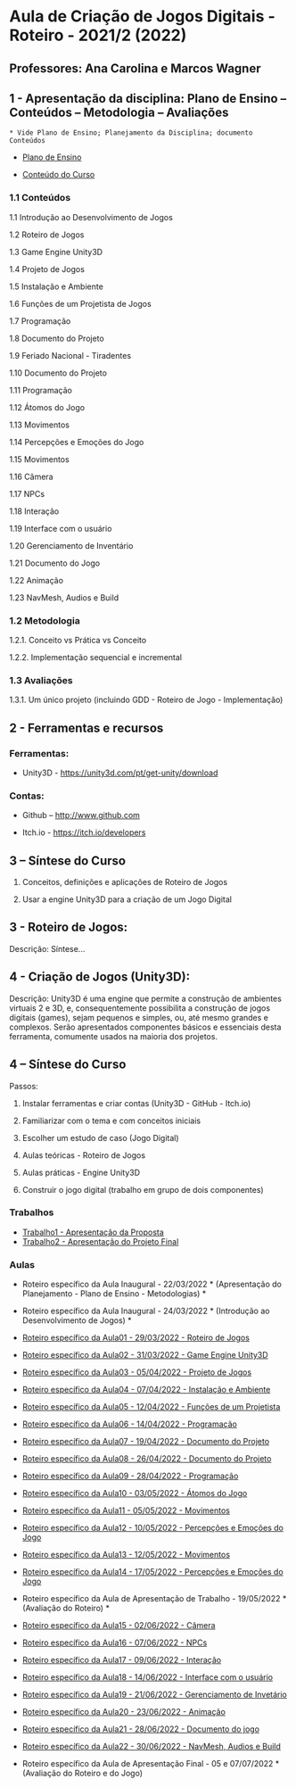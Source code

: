 # Aula de Criação de Jogos Digitais - Roteiro - 2021/2 (2022)
## Professores: Ana Carolina e Marcos Wagner

## 1 - Apresentação da disciplina: Plano de Ensino – Conteúdos – Metodologia – Avaliações
	* Vide Plano de Ensino; Planejamento da Disciplina; documento Conteúdos

- [Plano de Ensino](https://github.com/marcoswagner-commits/jogos_digitais/files/8312251/plano_ensino_CJD_2021_2.pdf)

- [Conteúdo do Curso](https://github.com/marcoswagner-commits/jogos_digitais/files/8312256/aula_1_2_Estudos_criticos_jogos.pdf)

### 1.1 Conteúdos

1.1 Introdução ao Desenvolvimento de Jogos

1.2 Roteiro de Jogos

1.3 Game Engine Unity3D

1.4 Projeto de Jogos

1.5 Instalação e Ambiente

1.6 Funções de um Projetista de Jogos

1.7 Programação

1.8 Documento do Projeto

1.9 Feriado Nacional - Tiradentes

1.10 Documento do Projeto

1.11 Programação

1.12 Átomos do Jogo

1.13 Movimentos

1.14 Percepções e Emoções do Jogo

1.15 Movimentos

1.16 Câmera

1.17 NPCs

1.18 Interação

1.19 Interface com o usuário

1.20 Gerenciamento de Inventário

1.21 Documento do Jogo

1.22 Animação

1.23 NavMesh, Audios e Build


### 1.2 Metodologia

1.2.1. Conceito vs Prática vs Conceito

1.2.2. Implementação sequencial e incremental

### 1.3 Avaliações

1.3.1. Um único projeto (incluindo GDD - Roteiro de Jogo - Implementação)


## 2  - Ferramentas e recursos

### Ferramentas:

- Unity3D - https://unity3d.com/pt/get-unity/download

### Contas:

- Github – http://www.github.com 

- Itch.io - https://itch.io/developers

## 3 – Síntese do Curso

1. Conceitos, definições e aplicações de Roteiro de Jogos

2. Usar a engine Unity3D para a criação de um Jogo Digital

## 3 - Roteiro de Jogos:
Descrição: Síntese...

## 4 - Criação de Jogos (Unity3D):
Descrição: Unity3D é uma engine que permite a construção de ambientes virtuais 2 e 3D, e, consequentemente possibilita a construção de jogos digitais (games), sejam pequenos e simples, ou, até mesmo grandes e complexos. Serão apresentados componentes básicos e essenciais desta ferramenta, comumente usados na maioria dos projetos. 


## 4 – Síntese do Curso
Passos:
1. Instalar ferramentas e criar contas (Unity3D - GitHub - Itch.io)

2. Familiarizar com o tema e com conceitos iniciais

3. Escolher um estudo de caso (Jogo Digital)

4. Aulas teóricas - Roteiro de Jogos

5. Aulas práticas - Engine Unity3D

6. Construir o jogo digital (trabalho em grupo de dois componentes)

### Trabalhos
- [Trabalho1 - Apresentação da Proposta]()
- [Trabalho2 - Apresentação do Projeto Final]()

### Aulas
- Roteiro específico da Aula Inaugural  - 22/03/2022 * (Apresentação do Planejamento - Plano de Ensino - Metodologias) *
- Roteiro específico da Aula Inaugural  - 24/03/2022 * (Introdução ao Desenvolvimento de Jogos) *
- [Roteiro específico da Aula01 - 29/03/2022 - Roteiro de Jogos]()
- [Roteiro específico da Aula02 - 31/03/2022 - Game Engine Unity3D](https://github.com/marcoswagner-commits/jogos_digitais/tree/documentos/documentos/aula02.md)
- [Roteiro específico da Aula03 - 05/04/2022 - Projeto de Jogos]()
- [Roteiro específico da Aula04 - 07/04/2022 - Instalação e Ambiente](https://github.com/marcoswagner-commits/jogos_digitais/tree/documentos/documentos/aula04.md)
- [Roteiro específico da Aula05 - 12/04/2022 - Funções de um Projetista]()
- [Roteiro específico da Aula06 - 14/04/2022 - Programação](https://github.com/marcoswagner-commits/jogos_digitais/tree/documentos/documentos/aula06.md)
- [Roteiro específico da Aula07 - 19/04/2022 - Documento do Projeto]()
- [Roteiro específico da Aula08 - 26/04/2022 - Documento do Projeto ]()
- [Roteiro específico da Aula09 - 28/04/2022 - Programação](https://github.com/marcoswagner-commits/jogos_digitais/tree/documentos/documentos/aula09.md)
- [Roteiro específico da Aula10 - 03/05/2022 - Átomos do Jogo]()
- [Roteiro específico da Aula11 - 05/05/2022 - Movimentos](https://github.com/marcoswagner-commits/jogos_digitais/tree/documentos/documentos/aula11.md)
- [Roteiro específico da Aula12 - 10/05/2022 - Percepções e Emoções do Jogo]()
- [Roteiro específico da Aula13 - 12/05/2022 - Movimentos](https://github.com/marcoswagner-commits/jogos_digitais/tree/documentos/documentos/aula13.md)
- [Roteiro específico da Aula14 - 17/05/2022 - Percepções e Emoções do Jogo]()

- Roteiro específico da Aula de Apresentação de Trabalho  - 19/05/2022 * (Avaliação do Roteiro) *

- [Roteiro específico da Aula15 - 02/06/2022 - Câmera](https://github.com/marcoswagner-commits/jogos_digitais/tree/documentos/documentos/aula15.md)
- [Roteiro específico da Aula16 - 07/06/2022 - NPCs]()
- [Roteiro específico da Aula17 - 09/06/2022 - Interação](https://github.com/marcoswagner-commits/jogos_digitais/tree/documentos/documentos/aula17.md)
- [Roteiro específico da Aula18 - 14/06/2022 - Interface com o usuário]()
- [Roteiro específico da Aula19 - 21/06/2022 - Gerenciamento de Invetário]()
- [Roteiro específico da Aula20 - 23/06/2022 - Animação](https://github.com/marcoswagner-commits/jogos_digitais/tree/documentos/documentos/aula20.md)
- [Roteiro específico da Aula21 - 28/06/2022 - Documento do jogo]()
- [Roteiro específico da Aula22 - 30/06/2022 - NavMesh, Audios e Build](https://github.com/marcoswagner-commits/jogos_digitais/tree/documentos/documentos/aula22.md)

- Roteiro específico da Aula de Apresentação Final - 05 e 07/07/2022 * (Avaliação do Roteiro e do Jogo) 



